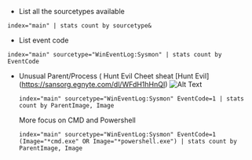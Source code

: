 - List all the sourcetypes available
```
index="main" | stats count by sourcetype&
```
- List event code
```
index="main" sourcetype="WinEventLog:Sysmon" | stats count by EventCode
```

- Unusual Parent/Process ( Hunt Evil Cheet sheat [Hunt Evil] (https://sansorg.egnyte.com/dl/WFdH1hHnQI)
  ![Alt Text](https://via.placeholder.com/150)
  ```
  index="main" sourcetype="WinEventLog:Sysmon" EventCode=1 | stats count by ParentImage, Image
  ```
  More focus on CMD and Powershell
  ```
  index="main" sourcetype="WinEventLog:Sysmon" EventCode=1 (Image="*cmd.exe" OR Image="*powershell.exe") | stats count by ParentImage, Image
  ```
